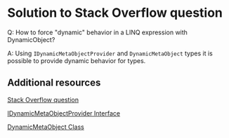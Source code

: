 # Solution to Stack Overflow question

Q: How to force "dynamic" behavior in a LINQ expression with DynamicObject?

A: Using `IDynamicMetaObjectProvider` and `DynamicMetaObject` types it is possible to provide dynamic behavior for types.

## Additional resources

[Stack Overflow question](https://stackoverflow.com/questions/57336485/how-to-force-dynamic-behavior-in-a-linq-expression-with-dynamicobject)

[IDynamicMetaObjectProvider Interface](https://learn.microsoft.com/en-us/dotnet/api/system.dynamic.idynamicmetaobjectprovider)

[DynamicMetaObject Class](https://learn.microsoft.com/en-us/dotnet/api/system.dynamic.dynamicmetaobject)
